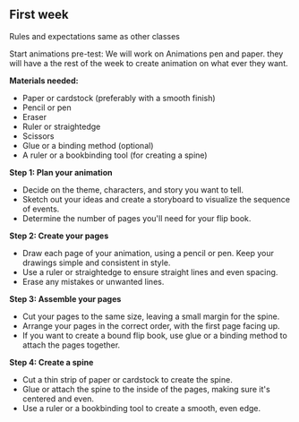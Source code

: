 ## First week 
Rules and expectations
same as other classes

Start animations
pre-test:
We will work on Animations pen and paper. they will have a the rest of the week to create animation on what ever they want. 

**Materials needed:**

- Paper or cardstock (preferably with a smooth finish)
- Pencil or pen
- Eraser
- Ruler or straightedge
- Scissors
- Glue or a binding method (optional)
- A ruler or a bookbinding tool (for creating a spine)

**Step 1: Plan your animation**

- Decide on the theme, characters, and story you want to tell.
- Sketch out your ideas and create a storyboard to visualize the sequence of events.
- Determine the number of pages you'll need for your flip book.

**Step 2: Create your pages**

- Draw each page of your animation, using a pencil or pen. Keep your drawings simple and consistent in style.
- Use a ruler or straightedge to ensure straight lines and even spacing.
- Erase any mistakes or unwanted lines.

**Step 3: Assemble your pages**

- Cut your pages to the same size, leaving a small margin for the spine.
- Arrange your pages in the correct order, with the first page facing up.
- If you want to create a bound flip book, use glue or a binding method to attach the pages together.

**Step 4: Create a spine**

- Cut a thin strip of paper or cardstock to create the spine.
- Glue or attach the spine to the inside of the pages, making sure it's centered and even.
- Use a ruler or a bookbinding tool to create a smooth, even edge.